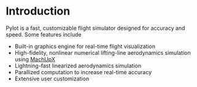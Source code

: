 # Introduction
Pylot is a fast, customizable flight simulator designed for accuracy and speed. Some features include

* Built-in graphics engine for real-time flight visualization
* High-fidelity, nonlinear numerical lifting-line aerodynamics simulation using [MachUpX](https://www.github.com/usuaero/MachUpX)
* Lightning-fast linearized aerodynamics simulation
* Parallized computation to increase real-time accuracy
* Extensive user customization